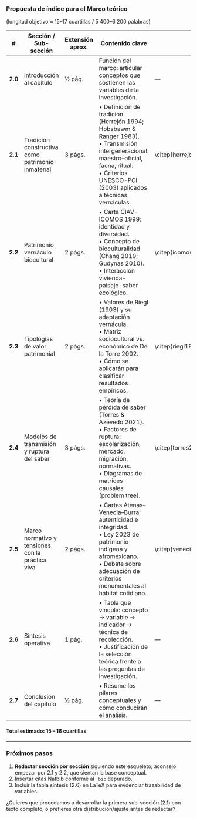 ### Propuesta de índice para el **Marco teórico**

(longitud objetivo ≈ 15–17 cuartillas / 5 400–6 200 palabras)

| #       | Sección / Sub-sección                             | Extensión aprox. | Contenido clave                                                                                                                                                                                              | Fuentes nodales                                                   |
| ------- | ------------------------------------------------- | ---------------- | ------------------------------------------------------------------------------------------------------------------------------------------------------------------------------------------------------------ | ----------------------------------------------------------------- |
| **2.0** | Introducción al capítulo                          | ½ pág.           | Función del marco: articular conceptos que sostienen las variables de la investigación.                                                                                                                      | —                                                                 |
| **2.1** | Tradición constructiva como patrimonio inmaterial | 3 págs.          | • Definición de tradición (Herrejón 1994; Hobsbawm & Ranger 1983).  <br>• Transmisión intergeneracional: maestro–oficial, faena, ritual.  <br>• Criterios UNESCO-PCI (2003) aplicados a técnicas vernáculas. | \citep{herrejon1994,hobsbawm1983inventar,UNESCO2005diversidad}    |
| **2.2** | Patrimonio vernáculo biocultural                  | 2 págs.          | • Carta CIAV-ICOMOS 1999: identidad y diversidad.  <br>• Concepto de bioculturalidad (Chang 2010; Gudynas 2010).  <br>• Interacción vivienda-paisaje-saber ecológico.                                        | \citep{icomos1999carta,chang2010patrimonio,gudynas2010desarrollo} |
| **2.3** | Tipologías de valor patrimonial                   | 2 págs.          | • Valores de Riegl (1903) y su adaptación vernácula.  <br>• Matriz sociocultural vs. económico de De la Torre 2002.  <br>• Cómo se aplicarán para clasificar resultados empíricos.                           | \citep{riegl1903,delatorre2002values}                             |
| **2.4** | Modelos de transmisión y ruptura del saber        | 3 págs.          | • Teoría de pérdida de saber (Torres & Azevedo 2021).  <br>• Factores de ruptura: escolarización, mercado, migración, normativas.  <br>• Diagramas de matrices causales (problem tree).                      | \citep{torres2021transmision,walsh2010interculturalidad}          |
| **2.5** | Marco normativo y tensiones con la práctica viva  | 2 págs.          | • Cartas Atenas–Venecia–Burra: autenticidad e integridad.  <br>• Ley 2023 de patrimonio indígena y afromexicano.  <br>• Debate sobre adecuación de criterios monumentales al hábitat cotidiano.              | \citep{venecia1964card,burra1988,ley2023patrimonio}               |
| **2.6** | Síntesis operativa                                | 1 pág.           | • Tabla que vincula: concepto → variable → indicador → técnica de recolección.  <br>• Justificación de la selección teórica frente a las preguntas de investigación.                                         | —                                                                 |
| **2.7** | Conclusión del capítulo                           | ½ pág.           | • Resume los pilares conceptuales y cómo conducirán el análisis.                                                                                                                                             | —                                                                 |

#### Total estimado: 15 – 16 cuartillas

---

### Próximos pasos

1. **Redactar sección por sección** siguiendo este esqueleto; aconsejo empezar por 2.1 y 2.2, que sientan la base conceptual.
2. Insertar citas Natbib conforme al `.bib` depurado.
3. Incluir la tabla síntesis (2.6) en LaTeX para evidenciar trazabilidad de variables.

¿Quieres que procedamos a desarrollar la primera sub-sección (2.1) con texto completo, o prefieres otra distribución/ajuste antes de redactar?
